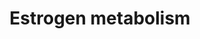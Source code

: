 ---
annotations:
- id: PW:0000010
  parent: classic metabolic pathway
  type: Pathway Ontology
  value: lipid metabolic pathway
- id: PW:0001152
  parent: classic metabolic pathway
  type: Pathway Ontology
  value: steroid biosynthetic pathway
- id: PW:0000002
  parent: classic metabolic pathway
  type: Pathway Ontology
  value: classic metabolic pathway
authors:
- Conroy lipids
- Egonw
description: Estrogen synthesis and metabolism. Data from W. Griffiths
last-edited: 2023-02-14
organisms:
- Homo sapiens
redirect_from:
- /index.php/Pathway:WP5276
- /instance/WP5276
- /instance/WP5276_rr124302
revision: r124302
schema-jsonld:
- '@context': https://schema.org/
  '@id': https://wikipathways.github.io/pathways/WP5276.html
  '@type': Dataset
  creator:
    '@type': Organization
    name: WikiPathways
  description: Estrogen synthesis and metabolism. Data from W. Griffiths
  keywords:
  - 16alpha-Hydroxyestrone 16-beta-D-glucuronide
  - 16alpha-Hydroxyestrone 3-O-beta-D-glucuronide
  - 16alpha-hydroxyestrone
  - 2-Hydroxyestradiol
  - 2-Methoxyestradiol
  - 2-Methoxyestrone
  - 2-Methoxyestrone 3-glucuronide
  - 2-hydroxyestrone
  - 2-methoxy-17beta-estradiol 3-O-(beta-D-glucuronide)
  - 4-Hydroxyestradiol
  - 4-Hydroxyestrone
  - 4-Methoxyestradiol
  - 4-Methoxyestrone
  - 4-methoxy-17beta-estradiol 3-O-(beta-D-glucuronide)
  - 4-methoxyestrone 3-O-(beta-D-glucuronide)
  - AKR1C3
  - Androstenedione
  - COMT
  - CYP19A1
  - CYP1A1
  - CYP1A2
  - CYP1B1
  - CYP2C19
  - CYP2C8
  - CYP2C9
  - CYP3A4
  - CYP3A5
  - CYP3A7
  - Estradiol
  - Estriol
  - Estrone
  - Estrone 3-glucuronide
  - Estrone sulfate
  - HSD17B1
  - HSD17B10
  - HSD17B14
  - HSD17B2
  - HSD17B3
  - HSD17B4
  - HSD17B7
  - HSD17B8
  - STS
  - SULT1E1
  - Testosterone
  - UGT1A10
  - UGT1A8
  - UGT2A2
  - UGT2B7
  - estradiol glucuronate
  license: CC0
  name: Estrogen metabolism
seo: CreativeWork
title: Estrogen metabolism
wpid: WP5276
---